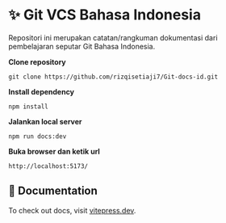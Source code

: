 # :sparkles: Git VCS Bahasa Indonesia

 Repositori ini merupakan catatan/rangkuman dokumentasi dari pembelajaran seputar Git Bahasa Indonesia.

**Clone repository**
```
git clone https://github.com/rizqisetiaji7/Git-docs-id.git
```

**Install dependency**
```
npm install
```

**Jalankan local server**
```
npm run docs:dev
```

**Buka browser dan ketik url**
```
http://localhost:5173/
```

## :memo: Documentation
To check out docs, visit [vitepress.dev](https://vitepress.dev/).